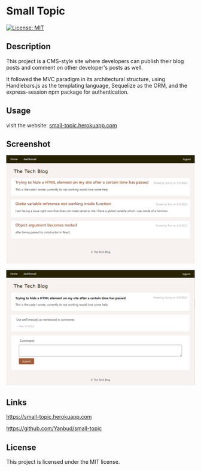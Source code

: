 # Small Topic
[![License: MIT](https://img.shields.io/badge/License-MIT-yellow.svg)](https://opensource.org/licenses/MIT) 
## Description 
This project is a CMS-style site where developers can publish their blog posts and comment on other developer's posts as well.

It followed the MVC paradigm in its architectural structure, using Handlebars.js as the templating language, Sequelize as the ORM, and the express-session npm package for authentication.
## Usage
visit the website: <a href="https://small-topic.herokuapp.com/">small-topic.herokuapp.com</a>
## Screenshot
 <p dir="auto"><img src="Assets/demo-01.png" alt="Screenshot" style="max-width: 100%;" /></p>
 <p dir="auto"><img src="Assets/demo-02.png" alt="Screenshot" style="max-width: 100%;" /></p>

## Links
<p dir="auto"><a href="https://small-topic.herokuapp.com/" target="_blank">https://small-topic.herokuapp.com</a></p>
<p dir="auto"><a href="https://github.com/Yanbud/small-topic">https://github.com/Yanbud/small-topic</a></p>

## License
This project is licensed under the MIT license.

